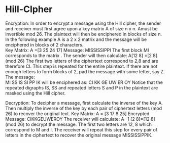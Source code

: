 # Hill-CIpher
Encryption:
In order to encrypt a message using the Hill cipher, the sender and receiver must first agree upon a key matrix A of size n x n. Amust be invertible mod 26. The plaintext will then be enciphered in blocks of size n. In the following example A is a 2 x 2 matrix and the message will be enciphered in blocks of 2 characters.  
Key Matrix: A =[3 25
                24 17]
Message: MISSISSIPPI
The first block MI corresponds to the matrix  . The sender will then calculate:
A[12 8]  =[2 8]  (mod 26)
The first two letters of the ciphertext correspond to 2,8 and are therefore CI. This step is repeated for the entire plaintext. If there are not enough letters to form blocks of 2, pad the message with some letter, say Z.
The message:	
    MI SS IS SI PP IK
will be enciphered as:
    CI KK GE UW ER OY
Notice that the repeated digraphs IS, SS and repeated letters S and P in the plaintext are masked using the Hill cipher.

Decryption:
To decipher a message, first calculate the inverse of the key A.
Then multiply the inverse of the key by each pair of ciphertext letters (mod 26) to recover the original text.
   Key Matrix: A = [3 17
                    8 25]
Encrypted Message: CIKKGEUWEROY
The receiver will calculate:
A -1 [2 8]=[12 8] (mod 26)
to decrypt the message. The first two letters are 12, 8 which correspond to M and I. The receiver will repeat this step for every pair of letters in the ciphertext to recover the original message MISSISSIPPIK.



